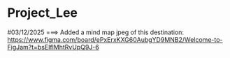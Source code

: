 # Project_Lee

#03/12/2025 ===> Added a mind map jpeg of this destination: https://www.figma.com/board/ePxErxKXG60AubgYD9MNB2/Welcome-to-FigJam?t=bsEIflMhtRvUpQ9J-6
